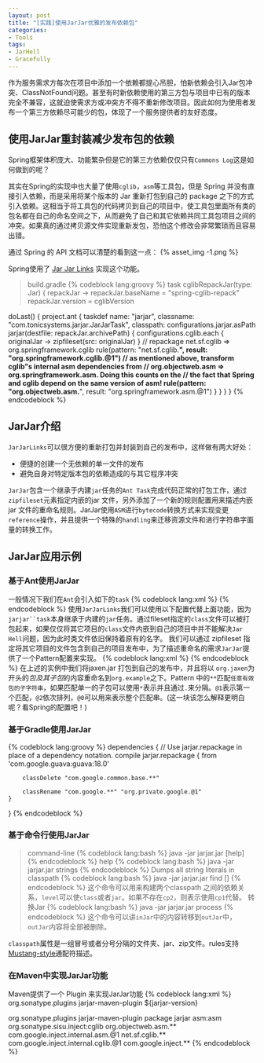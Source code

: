 ```yaml
---
layout: post
title: "[实践]使用JarJar优雅的发布依赖包"
categories:
- Tools
tags:
- JarHell
- Gracefully
---
```

作为服务需求方每次在项目中添加一个依赖都提心吊胆，怕新依赖会引入Jar包冲突、ClassNotFound问题。甚至有时新依赖使用的第三方包与项目中已有的版本完全不兼容，这就迫使需求方或冲突方不得不重新修改项目。因此如何为使用者发布一个第三方依赖尽可能少的包，体现了一个服务提供者的友好态度。



使用JarJar重封装减少发布包的依赖
--------------------
Spring框架体积庞大、功能繁杂但是它的第三方依赖仅仅只有`Commons Log`这是如何做到的呢？

其实在Spring的实现中也大量了使用`cglib`，`asm`等工具包，但是 Spring 并没有直接引入依赖，而是采用将某个版本的 Jar 重新打包到自己的 package 之下的方式引入依赖。这相当于将工具包的代码拷贝到自己的项目中，使工具包里面所有类的包名都在自己的命名空间之下，从而避免了自己和其它依赖共同工具包项目之间的冲突。如果真的通过拷贝源文件实现重新发包，恐怕这个修改会非常繁琐而且容易出错。

通过 Spring 的 API 文档可以清楚的看到这一点：
{% asset_img -1.png %}

Spring使用了 [Jar Jar Links](https://github.com/shevek/jarjar) 实现这个功能。

> build.gradle
{% codeblock lang:groovy %}
task cglibRepackJar(type: Jar) { repackJar ->
  repackJar.baseName = "spring-cglib-repack"
  repackJar.version = cglibVersion

  doLast() {
    project.ant {
      taskdef name: "jarjar", classname: "com.tonicsystems.jarjar.JarJarTask",
        classpath: configurations.jarjar.asPath
      jarjar(destfile: repackJar.archivePath) {
        configurations.cglib.each { originalJar ->
          zipfileset(src: originalJar)
        }
        // repackage net.sf.cglib => org.springframework.cglib
        rule(pattern: "net.sf.cglib.**", result: "org.springframework.cglib.@1")
        // as mentioned above, transform cglib"s internal asm dependencies from
        // org.objectweb.asm => org.springframework.asm. Doing this counts on the
        // the fact that Spring and cglib depend on the same version of asm!
        rule(pattern: "org.objectweb.asm.**", result: "org.springframework.asm.@1")
      }
    }
  }
}
{% endcodeblock %}

JarJar介绍
--------------------
`JarJarLinks`可以很方便的重新打包并封装到自己的发布中，这样做有两大好处：

* 便捷的创建一个无依赖的单一文件的发布
* 避免自身对特定版本包的依赖造成的与其它程序冲突

`JarJar`包含一个继承于内建`jar`任务的`Ant Task`完成代码正常的打包工作，通过`zipfileset`元素指定内嵌的jar 文件，另外添加了一个新的规则配置用来描述内嵌 jar 文件的重命名规则。JarJar使用`ASM`进行`bytecode`转换方式来实现变更`reference`操作，并且提供一个特殊的`handling`来迁移资源文件和进行字符串字面量的转换工作。

JarJar应用示例
--------------------

### 基于Ant使用JarJar

一般情况下我们在`Ant`会引入如下的`task`
{% codeblock lang:xml %}
<target name="jar" depends="compile">
    <jar jarfile="dist/example.jar">
        <fileset dir="build/main"/>
    </jar>
</target>
{% endcodeblock %}
使用`JarJarLinks`我们可以使用以下配置代替上面功能，因为`jarjar``task`本身继承于内建的`jar`任务。通过fileset指定的`class`文件可以被打包起来，如果仅仅将其它项目的`class`文件内嵌到自己的项目中并不能解决`Jar Hell`问题，因为此时类文件依旧保持着原有的名字。
我们可以通过 zipfileset 指定将其它项目的文件包含到自己的项目发布中，为了描述重命名的需求`JarJar`提供了一个Pattern配置来实现。
{% codeblock lang:xml %}
<target name="jar" depends="compile">
    <taskdef name="jarjar" classname="com.tonicsystems.jarjar.JarJarTask"
        classpath="lib/jarjar.jar"/>
    <jarjar jarfile="dist/example.jar">
        <fileset dir="build/main"/>
        <!-- 包含一个第三方 jar 到项目中 -->
        <zipfileset src="lib/jaxen.jar"/>
        <!-- JarJar 提供了一个Pattern配置用来描述重命名-->
        <rule pattern="org.jaxen.**" result="org.example.@1"/>
    </jarjar>
</target>
{% endcodeblock %}
在上述的实例中我们将jaxen.jar 打包到自己的发布中，并且将以 `org.jaxen`为开头的*包及其子包*的内容重命名到`org.example`之下。Pattern 中的`**`匹配`任意有效包的子字符串`，如果匹配单一的子包可以使用`*`表示并且通过`.`来分隔。`@1`表示第一个匹配，`@2`依次排列，`@0`可以用来表示整个匹配串。(这一块该怎么解释更明白呢？看Spring的配置吧！)

### 基于Gradle使用JarJar 
{% codeblock lang:groovy %}
dependencies {
    // Use jarjar.repackage in place of a dependency notation.
    compile jarjar.repackage {
        from 'com.google.guava:guava:18.0'

        classDelete "com.google.common.base.**"

        classRename "com.google.**" "org.private.google.@1"
    }
}
{% endcodeblock %}

### 基于命令行使用JarJar
>command-line
{% codeblock lang:bash %}
java -jar jarjar.jar [help]
{% endcodeblock %}
>help
{% codeblock lang:bash %}
java -jar jarjar.jar strings <cp>
{% endcodeblock %}
>Dumps all string literals in classpath
{% codeblock lang:bash %}
java -jar jarjar.jar find <level> <cp1> [<cp2>]
{% endcodeblock %}
这个命令可以用来构建两个classpath 之间的依赖关系，`level`可以使`class`或者`jar`。如果不存在`cp2`，则表示使用`cp1`代替。
>转换Jar
{% codeblock lang:bash %}
java -jar jarjar.jar process <rulesFile> <inJar> <outJar>
{% endcodeblock %}
这个命令可以讲`inJar`中的内容转移到`outJar`中，`outJar`内容将全部被删除。

`classpath`属性是一组冒号或者分号分隔的文件夹、jar、zip文件。rules支持[Mustang-style](http://bugs.java.com/bugdatabase/view_bug.do?bug_id=6268383)通配符描述。

### 在Maven中实现JarJar功能
Maven提供了一个 Plugin 来实现JarJar功能
{% codeblock lang:xml %}
<dependency>
  <groupId>org.sonatype.plugins</groupId>
  <artifactId>jarjar-maven-plugin</artifactId>
  <version>${jarjar-version}</version>
</dependency>
<!-- ...... -->
<plugin>
<groupId>org.sonatype.plugins</groupId>
<artifactId>jarjar-maven-plugin</artifactId>
<executions>
  <execution>
    <phase>package</phase>
    <goals>
      <goal>jarjar</goal>
    </goals>
    <configuration>
      <includes>
        <include>asm:asm</include>
        <include>org.sonatype.sisu.inject:cglib</include>
      </includes>
      <rules>
        <rule>
          <pattern>org.objectweb.asm.**</pattern>
          <result>com.google.inject.internal.asm.@1</result>
        </rule>
        <rule>
          <pattern>net.sf.cglib.**</pattern>
          <result>com.google.inject.internal.cglib.@1</result>
        </rule>
        <keep>
          <pattern>com.google.inject.**</pattern>
        </keep>
      </rules>
    </configuration>
  </execution>
</executions>
</plugin>
{% endcodeblock %}



